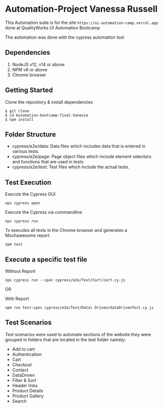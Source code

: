 # Automation-Project Vanessa Russell

This Automation suite is for the site `https://ui-automation-camp.vercel.app` done at QualityWorks UI Automation Bootcamp

The automation was done with the cypress automation tool

## Dependencies
1. NodeJS v12, v14 or above
2. NPM v6 or above
3. Chrome browser

## Getting Started
Clone the repository & install dependencies
```
$ git clone 
$ cd Automation-bootcamp-final-Vanessa
$ npm install
```

## Folder Structure
- cypress/e2e/data: Data files which includes data that is entered in various tests.
- cypress/e2e/page: Page object files which include element selectors and functions that are used in tests.
- cypress/e2e/test: Test files which include the actual tests.

## Test Execution
Execute the Cypress GUI


``npx cypress open 
``

Execute the Cypress via commandline

``npx cypress run 
``

To executes all tests in the Chrome browser and generates a Mochawesome report.

``npm test
``

## Execute a specific test file
Without Report 

``
npx cypress run --spec cypress/e2e/Test/Cart/cart.cy.js 
``

OR

With Report

``
npm run test:spec cypress/e2e/Test/Data\ Driven/dataDrivenTest.cy.js 
``

## Test Scenarios

Test scenarios were used to automate sections of the website they were grouped in folders that are located in the test folder namely:
- Add to cart
- Authentication
- Cart
- Checkout
- Contact
- DataDriven
- Filter & Sort
- Header links
- Product Details
- Product Gallery
- Search

